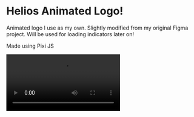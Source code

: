 # Helios Animated Logo!
Animated logo I use as my own. Slightly modified from my original Figma project. Will be used for loading indicators later on!

Made using Pixi JS

![logo in action](/public/logo-in-action.mp4)
